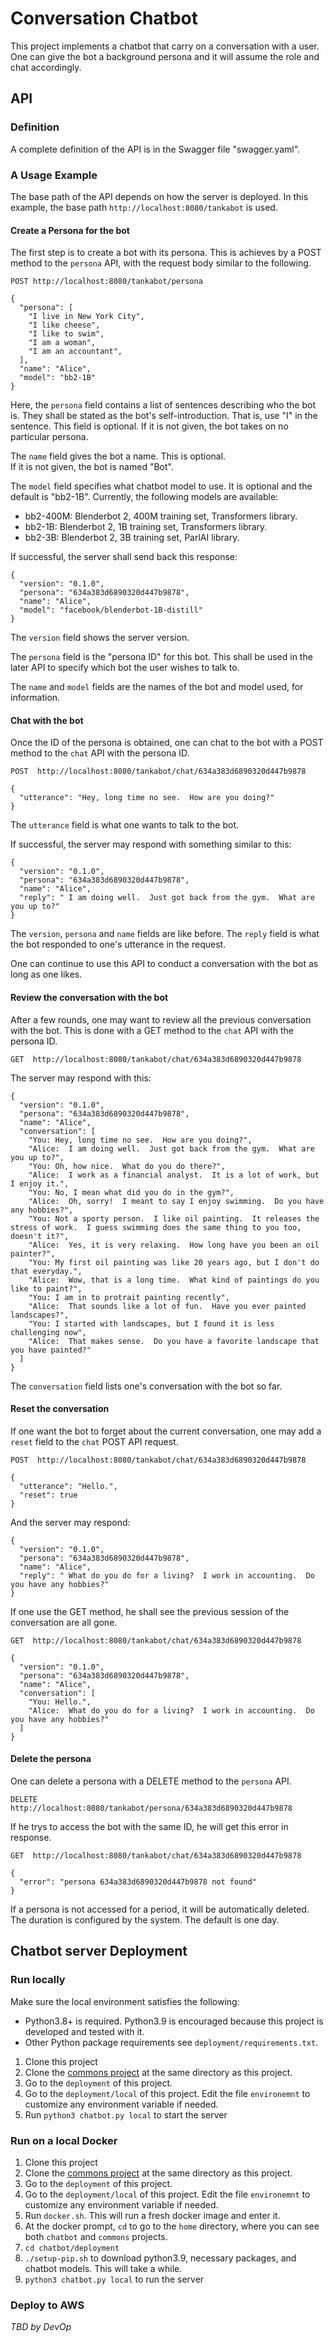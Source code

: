 # Conversation Chatbot

This project implements a chatbot that carry on a conversation with a user.
One can give the bot a background persona and it will assume the role and chat accordingly.

## API

### Definition

A complete definition of the API is in the Swagger file "swagger.yaml".

### A Usage Example

The base path of the API depends on how the server is deployed.
In this example, the base path `http://localhost:8080/tankabot` is used.

#### Create a Persona for the bot

The first step is to create a bot with its persona.
This is achieves by a POST method to the `persona` API, with the request body similar to the following.

```
POST http://localhost:8080/tankabot/persona

{
  "persona": [
    "I live in New York City", 
    "I like cheese", 
    "I like to swim",
    "I am a woman", 
    "I am an accountant",
  ],
  "name": "Alice",
  "model": "bb2-1B"
}
```

Here, the `persona` field contains a list of sentences describing who the bot is.
They shall be stated as the bot's self-introduction.
That is, use "I" in the sentence.
This field is optional.  If it is not given, the bot takes on no particular persona.

The `name` field gives the bot a name.  This is optional.  
If it is not given, the bot is named "Bot".

The `model` field specifies what chatbot model to use.
It is optional and the default is "bb2-1B".
Currently, the following models are available:
- bb2-400M: Blenderbot 2, 400M training set, Transformers library.
- bb2-1B: Blenderbot 2, 1B training set, Transformers library.
- bb2-3B: Blenderbot 2, 3B training set, ParlAI library.

If successful, the server shall send back this response:

```
{
  "version": "0.1.0",
  "persona": "634a383d6890320d447b9878",
  "name": "Alice",
  "model": "facebook/blenderbot-1B-distill"
}
```

The `version` field shows the server version.

The `persona` field is the "persona ID" for this bot.
This shall be used in the later API to specify which bot the user wishes to talk to.

The `name` and `model` fields are the names of the bot and model used, for information.

#### Chat with the bot

Once the ID of the persona is obtained, one can chat to the bot with a POST method to the `chat` API with the persona ID.

```
POST  http://localhost:8080/tankabot/chat/634a383d6890320d447b9878

{
  "utterance": "Hey, long time no see.  How are you doing?"
}
```

The `utterance` field is what one wants to talk to the bot.

If successful, the server may respond with something similar to this:

```
{
  "version": "0.1.0",
  "persona": "634a383d6890320d447b9878",
  "name": "Alice",
  "reply": " I am doing well.  Just got back from the gym.  What are you up to?"
}
```

The `version`, `persona` and `name` fields are like before.
The `reply` field is what the bot responded to one's utterance in the request.

One can continue to use this API to conduct a conversation with the bot as long as one likes.

#### Review the conversation with the bot

After a few rounds, one may want to review all the previous conversation with the bot.
This is done with a GET method to the `chat` API with the persona ID.

```
GET  http://localhost:8080/tankabot/chat/634a383d6890320d447b9878
```

The server may respond with this:

```
{
  "version": "0.1.0",
  "persona": "634a383d6890320d447b9878",
  "name": "Alice",
  "conversation": [
    "You: Hey, long time no see.  How are you doing?",
    "Alice:  I am doing well.  Just got back from the gym.  What are you up to?",
    "You: Oh, how nice.  What do you do there?",
    "Alice:  I work as a financial analyst.  It is a lot of work, but I enjoy it.",
    "You: No, I mean what did you do in the gym?",
    "Alice:  Oh, sorry!  I meant to say I enjoy swimming.  Do you have any hobbies?",
    "You: Not a sporty person.  I like oil painting.  It releases the stress of work.  I guess swimming does the same thing to you too, doesn't it?",
    "Alice:  Yes, it is very relaxing.  How long have you been an oil painter?",
    "You: My first oil painting was like 20 years ago, but I don't do that everyday.",
    "Alice:  Wow, that is a long time.  What kind of paintings do you like to paint?",
    "You: I am in to protrait painting recently",
    "Alice:  That sounds like a lot of fun.  Have you ever painted landscapes?",
    "You: I started with landscapes, but I found it is less challenging now",
    "Alice:  That makes sense.  Do you have a favorite landscape that you have painted?"
  ]
}
```

The `conversation` field lists one's conversation with the bot so far.

#### Reset the conversation

If one want the bot to forget about the current conversation, one may add a `reset` field to the `chat` POST API request.

```
POST  http://localhost:8080/tankabot/chat/634a383d6890320d447b9878

{
  "utterance": "Hello.",
  "reset": true
}
```

And the server may respond:

```
{
  "version": "0.1.0",
  "persona": "634a383d6890320d447b9878",
  "name": "Alice",
  "reply": " What do you do for a living?  I work in accounting.  Do you have any hobbies?"
}
```

If one use the GET method, he shall see the previous session of the conversation are all gone.

```
GET  http://localhost:8080/tankabot/chat/634a383d6890320d447b9878
```
``` 
{
  "version": "0.1.0",
  "persona": "634a383d6890320d447b9878",
  "name": "Alice",
  "conversation": [
    "You: Hello.",
    "Alice:  What do you do for a living?  I work in accounting.  Do you have any hobbies?"
  ]
}
```

#### Delete the persona

One can delete a persona with a DELETE method to the `persona` API.

```
DELETE   http://localhost:8080/tankabot/persona/634a383d6890320d447b9878
```

If he trys to access the bot with the same ID, he will get this error in response.

```
GET  http://localhost:8080/tankabot/chat/634a383d6890320d447b9878

{
  "error": "persona 634a383d6890320d447b9878 not found"
}
```

If a persona is not accessed for a period, it will be automatically deleted.
The duration is configured by the system.  The default is one day.

## Chatbot server Deployment

### Run locally

Make sure the local environment satisfies the following:

- Python3.8+ is required.   Python3.9 is encouraged because this project is developed and tested with it.
- Other Python package requirements see `deployment/requirements.txt`.

1. Clone this project
2. Clone the [commons project](https://gitlab.com/npc-work/npc-work-research/commons) at the same directory as this project.
3. Go to the `deployment` of this project.
4. Go to the `deployment/local` of this project.  Edit the file `environemnt` to customize any environment variable if needed.
5. Run `python3 chatbot.py local` to start the server

### Run on a local Docker

1. Clone this project
2. Clone the [commons project](https://gitlab.com/npc-work/npc-work-research/commons) at the same directory as this project.
3. Go to the `deployment` of this project.
4. Go to the `deployment/local` of this project.  Edit the file `environemnt` to customize any environment variable if needed.
4. Run `docker.sh`.  This will run a fresh docker image and enter it.
5. At the docker prompt, `cd` to go to the `home` directory, where you can see both `chatbot` and `commons` projects.
6. `cd chatbot/deployment`
7. `./setup-pip.sh` to download python3.9, necessary packages, and chatbot models.  This will take a while.
8. `python3 chatbot.py local` to run the server

### Deploy to AWS

*TBD by DevOp*





